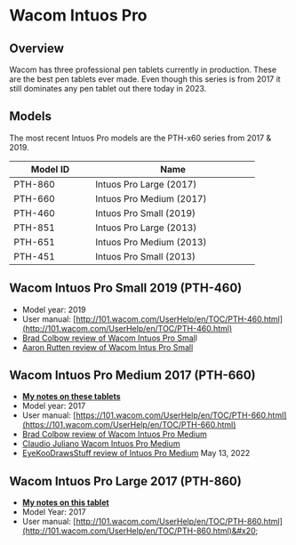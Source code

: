 # Wacom Intuos Pro

## Overview

Wacom has three professional pen tablets currently in production. These are the best pen tablets ever made. Even though this series is from 2017 it still dominates any pen tablet out there today in 2023.

## Models

The most recent Intuos Pro models are the PTH-x60 series from 2017 & 2019.

<table><thead><tr><th width="131">Model ID</th><th width="279">Name</th></tr></thead><tbody><tr><td>PTH-860</td><td>Intuos Pro Large (2017)</td></tr><tr><td>PTH-660</td><td>Intuos Pro Medium (2017)</td></tr><tr><td>PTH-460</td><td>Intuos Pro Small (2019)</td></tr><tr><td>PTH-851</td><td>Intuos Pro Large (2013)</td></tr><tr><td>PTH-651</td><td>Intuos Pro Medium (2013)</td></tr><tr><td>PTH-451</td><td>Intuos Pro Small (2013)</td></tr></tbody></table>

## Wacom Intuos Pro Small 2019 (PTH-460)

* Model year: 2019
* User manual: [http://101.wacom.com/UserHelp/en/TOC/PTH-460.html](http://101.wacom.com/UserHelp/en/TOC/PTH-460.html)
* [Brad Colbow review of Wacom Intuos Pro Smal](https://www.youtube.com/watch?v=VhR4dcxd\_DU)l &#x20;
* [Aaron Rutten review of Wacom Intus Pro Small](https://youtu.be/ZHIsUKtVbio)&#x20;

## Wacom Intuos Pro Medium 2017 (PTH-660)

* [**My notes on these tablets**](../../../7p-notes/7p-notes-wacom/7p-notes-wacom-intuos-pro-medium-pth-660.md)&#x20;
* Model year: 2017
* User manual: [https://101.wacom.com/UserHelp/en/TOC/PTH-660.html](https://101.wacom.com/UserHelp/en/TOC/PTH-660.html)
* [Brad Colbow review of Wacom Intuos Pro Medium](https://youtu.be/bbOGvAW3o-M)&#x20;
* [Claudio Juliano Wacom Intuos Pro Medium](https://youtu.be/lKJYuRQfLkc)&#x20;
* [EyeKooDrawsStuff review of Intuos Pro Medium](https://www.youtube.com/watch?v=XozM9fs9Jlc) May 13, 2022

## Wacom Intuos Pro Large 2017 (PTH-860)

* [**My notes on this tablet**](https://app.gitbook.com/o/-LBUpLETf4LFiwdypBiE/s/Nde0PQIvNcFZNVxuTO0G/\~/changes/2035/7p-notes/wacom/7p-notes-wacom-intuos-pro-large-pth-860)
* Model Year: 2017
* User manual: [http://101.wacom.com/UserHelp/en/TOC/PTH-860.html](http://101.wacom.com/UserHelp/en/TOC/PTH-860.html)&#x20;

